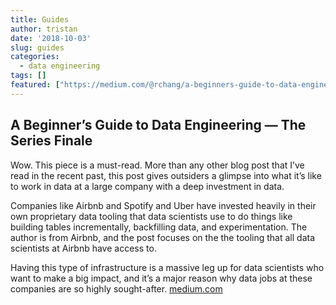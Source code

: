 ```yaml
---
title: Guides
author: tristan
date: '2018-10-03'
slug: guides
categories:
  - data engineering
tags: []
featured: ["https://medium.com/@rchang/a-beginners-guide-to-data-engineering-the-series-finale-2cc92ff14b0"]
---
```

## A Beginner’s Guide to Data Engineering — The Series Finale
Wow. This piece is a must-read. More than any other blog post that I’ve read in the recent past, this post gives outsiders a glimpse into what it’s like to work in data at a large company with a deep investment in data. 

Companies like Airbnb and Spotify and Uber have invested heavily in their own proprietary data tooling that data scientists use to do things like building tables incrementally, backfilling data, and experimentation. The author is from Airbnb, and the post focuses on the the tooling that all data scientists at Airbnb have access to.

Having this type of infrastructure is a massive leg up for data scientists who want to make a big impact, and it’s a major reason why data jobs at these companies are so highly sought-after.
[medium.com](https://medium.com/@rchang/a-beginners-guide-to-data-engineering-the-series-finale-2cc92ff14b0)


